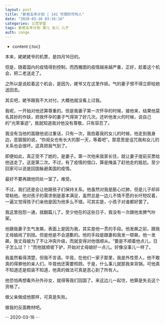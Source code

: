 ```yaml
---
layout: post
title: "新爸五年计划 | 142 可恨的可怜人"
date: "2020-03-16 03:16:16"
categories: 父范学堂
tags: 新爸五年计划 育儿 女儿 儿子
auth: conge
---
```

* content
{:toc}

本来，姥姥姥爷的机票，是四月16日的。

但是，随着国内的疫情得到控制，而西雅图的疫情越来越严重，正好，趁着这个机会，把二老送走了。

之所以是说趁着这个机会，是因为，姥爷又在这里作妖。气的妻子恨不得立即给她送回去。





其实吧，姥爷跟我不大对付。大概他就没看上过我。

我呢，一开始对他还算尊重的。但是我妻子第一次怀孕的时候，接他来，结果他莫名其妙的作妖，把我怀孕的妻子气得哭了好几次。还听他发火的时候，说自己的“光荣事迹”，我就知道我对他没有尊敬，只有容忍了。

我没有当他的面跟他说过重话，只有一次，我抱着我的女儿的时候，他走到我身边，恶狠狠的说，“你闺女也有长大的那一天，等着吧”。那意思是诅咒我和女儿的关系也会很坏。这真把我气到了。

即便如此，真正受不了她的，是妻子。第一次他来我家长住，就让妻子提前买票给他送走了。这是第二次。不过，有了疫情的借口，算是掩盖了赶他走的尴尬。至少回家可以说是回国躲避美国的疫情。

最好不要再跟他同处一室了。难受。

不过，我们还是会让他跟孩子们保持关系。他虽然对我是脏心烂肺，但是儿子却非常粘他。他对孩子的需求倒是基本满足，虽然总是一边儿不情不愿的长吁短叹着，一遍又觉得孩子们亲他是因为他多么不错。可其实是，小孩子对谁都好罢了。

我这里抱怨一通，就翻篇儿了。至少他在的这些日子，我没有一次跟他发脾气吵架。

他跟我妻子生气发飙，表面上是因为我，其实是他一贯的手段。他发飙之前，跟我丈母娘闹了别扭。但是他是不会道歉的。他的手段是跟妻和我发一顿飙，他一发飙，我丈母娘为了不让冲突升级，而就变得对他很顺从。“要是不顺着他点儿，日子怎么过？！”而他就顺坡下驴，开始对丈母娘好一点儿。好像没事儿一样了。

我虽然看得清楚，但我不言语。毕竟，在他们一家子那里，我是外性旁人，他不敢真的得罪他的亲人们，毕竟他还需要照顾。于是，什么事儿就那我来背锅。可他真不知道还是假装不知道，他真的做法可真是恶心到了所有人。

他恐怕再想看外孙外孙女，就得等我们回国了。来这边儿一起住，他算是失去这个资格了。

做父亲做成他那样，可真是失败。

做我的反面教材吧。

···
2020-03-16
···
